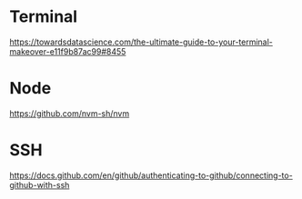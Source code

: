# Terminal
https://towardsdatascience.com/the-ultimate-guide-to-your-terminal-makeover-e11f9b87ac99#8455


# Node
https://github.com/nvm-sh/nvm


# SSH
https://docs.github.com/en/github/authenticating-to-github/connecting-to-github-with-ssh
